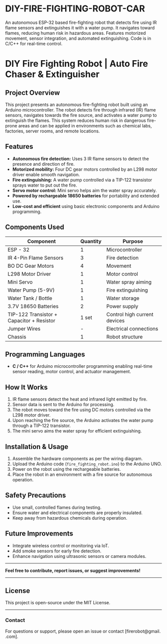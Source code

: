 # DIY-FIRE-FIGHTING-ROBOT-CAR
An autonomous ESP-32 based fire-fighting robot that detects fire using IR flame sensors and extinguishes it with a water pump. It navigates toward flames, reducing human risk in hazardous areas. Features motorized movement, sensor integration, and automated extinguishing. Code is in C/C++ for real-time control.

# DIY Fire Fighting Robot | Auto Fire Chaser & Extinguisher

## Project Overview
This project presents an autonomous fire-fighting robot built using an Arduino microcontroller. The robot detects fire through infrared (IR) flame sensors, navigates towards the fire source, and activates a water pump to extinguish the flames. This system reduces human risk in dangerous fire-prone areas and can be applied in environments such as chemical labs, factories, server rooms, and remote locations.

## Features
- **Autonomous fire detection:** Uses 3 IR flame sensors to detect the presence and direction of fire.
- **Motorized mobility:** Four DC gear motors controlled by an L298 motor driver enable smooth navigation.
- **Fire extinguishing:** A water pump controlled via a TIP-122 transistor sprays water to put out the fire.
- **Servo motor control:** Mini servo helps aim the water spray accurately.
- **Powered by rechargeable 18650 batteries** for portability and extended use.
- **Low-cost and efficient** using basic electronic components and Arduino programming.

## Components Used
| Component                  | Quantity | Purpose                                |
|----------------------------|----------|---------------------------------------|
| ESP - 32                   | 1        | Microcontroller                        |
| IR 4-Pin Flame Sensors     | 3        | Fire detection                        |
| BO DC Gear Motors          | 4        | Movement                             |
| L298 Motor Driver          | 1        | Motor control                        |
| Mini Servo                 | 1        | Water spray aiming                   |
| Water Pump (5-9V)          | 1        | Fire extinguishing                   |
| Water Tank / Bottle        | 1        | Water storage                       |
| 3.7V 18650 Batteries       | 2        | Power supply                       |
| TIP-122 Transistor + Capacitor + Resistor | 1 set  | Control high current devices       |
| Jumper Wires               | -        | Electrical connections               |
| Chassis                   | 1        | Robot structure                     |

## Programming Languages
- **C / C++** for Arduino microcontroller programming enabling real-time sensor reading, motor control, and actuator management.

## How It Works
1. IR flame sensors detect the heat and infrared light emitted by fire.
2. Sensor data is sent to the Arduino for processing.
3. The robot moves toward the fire using DC motors controlled via the L298 motor driver.
4. Upon reaching the fire source, the Arduino activates the water pump through a TIP-122 transistor.
5. The mini servo aims the water spray for efficient extinguishing.

## Installation & Usage
1. Assemble the hardware components as per the wiring diagram.
2. Upload the Arduino code (`fire_fighting_robot.ino`) to the Arduino UNO.
3. Power on the robot using the rechargeable batteries.
4. Place the robot in an environment with a fire source for autonomous operation.

## Safety Precautions
- Use small, controlled flames during testing.
- Ensure water and electrical components are properly insulated.
- Keep away from hazardous chemicals during operation.

## Future Improvements
- Integrate wireless control or monitoring via IoT.
- Add smoke sensors for early fire detection.
- Enhance navigation using ultrasonic sensors or camera modules.

---

**Feel free to contribute, report issues, or suggest improvements!**

---

## License
This project is open-source under the MIT License.

---

### Contact
For questions or support, please open an issue or contact [firerobot@gmail.
.com].
